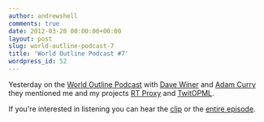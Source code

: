```yaml
---
author: andrewshell
comments: true
date: 2012-03-20 00:00:00+00:00
layout: post
slug: world-outline-podcast-7
title: 'World Outline Podcast #7'
wordpress_id: 52
---
```


Yesterday on the [World Outline Podcast](http://podcast.worldoutline.org/) with [Dave Winer](http://scripting.com/) and [Adam Curry](http://curry.com/) they mentioned me and my projects [RT Proxy](/2012/03/16/rt-proxy/) and [TwitOPML](/2011/04/22/shipping-is-scary/).

If you're interested in listening you can hear the [clip](/uploads/2012/03/worldoutline1.mp3) or the [entire episode](http://adam.curry.com/2012/03/19/wop720120319final.mp3).
